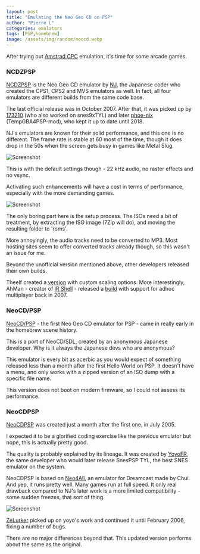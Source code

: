 ```yaml
---
layout: post
title: "Emulating the Neo Geo CD on PSP"
author: "Pierre L"
categories: emulators
tags: [PSP,homebrew]
image: /assets/img/random/neocd.webp
---
```


After trying out [Amstrad CPC](https://psp-archive.github.io/emulators/Amstrad-CPC-on-PSP.html) emulation, it's time for some arcade games. 

### NCDZPSP

[NCDZPSP](https://archive.org/details/uo_ncdzpsp_2.3.1_1.5_kernel_mod_r5.7z) is the Neo Geo CD emulator by [NJ](https://web.archive.org/web/20071011004934/http://nj-emu.hp.infoseek.co.jp/), the Japanese coder who created the CPS1, CPS2 and MVS emulators as well. In fact, all four emulators are different builds from the same code base. 

The last official release was in October 2007. After that, it was picked up by [173210](https://github.com/173210/mvspsp) (who also worked on snes9xTYL) and later [phoe-nix](https://github.com/phoe-nix/NJEMU) (TempGBA4PSP-mod), who kept it up to date until 2018.

NJ's emulators are known for their solid performance, and this one is no different. The frame rate is stable at 60 most of the time, though it does drop in the 50s when the screen gets busy in games like Metal Slug.

![Screenshot](https://github.com/PSP-Archive/PSP-Archive.github.io/raw/gh-pages/assets/img/snaps/metalslug_nj.webp)

This is with the default settings though - 22 kHz audio, no raster effects and no vsync.

Activating such enhancements will have a cost in terms of performance, especially with the more demanding games.

![Screenshot](https://github.com/PSP-Archive/PSP-Archive.github.io/raw/gh-pages/assets/img/snaps/neodrift_nj.webp)

The only boring part here is the setup process. The ISOs need a bit of treatment, by extracting the ISO image (7Zip will do), and moving the resulting folder to 'roms'.

More annoyingly, the audio tracks need to be converted to MP3. Most hosting sites seem to offer converted tracks already though, so this wasn't an issue for me.

Beyond the unofficial version mentioned above, other developers released their own builds.

Theelf created a [version](https://archive.org/details/ngcdz-theelf.7z) with custom scaling options. More interestingly, AhMan - creator of [IR Shell](https://archive.org/details/pspirshell52.7z) - released a [build](https://archive.org/details/ncdzpsp_2.2.1a_adhoc_for_3x) with support for adhoc multiplayer back in 2007.

### NeoCD/PSP

[NeoCD/PSP](https://archive.org/details/neocd.-7z) - the first Neo Geo CD emulator for PSP - came in really early in the homebrew scene history.

This is a port of NeoCD/SDL, created by an anonymous Japanese developer. Why is it always the Japanese devs who are anonymous?

This emulator is every bit as acerbic as you would expect of something released less than a month after the first Hello World on PSP. It doesn't have a menu, and only works with a zipped version of an ISO dump with a specific file name.

This version does not boot on modern firmware, so I could not assess its performance.

### NeoCDPSP

[NeoCDPSP](https://archive.org/details/neocd.7z) was created just a month after the first one, in July 2005. 

I expected it to be a glorified coding exercise like the previous emulator but nope, this is actually pretty good.

The quality is probably explained by its lineage. It was created by [YoyoFR](http://yoyofr92.free.fr/), the same developer who would later release SnesPSP TYL, the best SNES emulator on the system.

NeoCDPSP is based on [Neo4All](http://chui.dcemu.co.uk/neo4all.html), an emulator for Dreamcast made by Chui. And yep, it runs pretty well. Many games run at full speed. It only real drawback compared to NJ's later work is a more limited compatibility - some sudden freezes, that sort of thing.

![Screenshot](https://github.com/PSP-Archive/PSP-Archive.github.io/raw/gh-pages/assets/img/snaps/neocd_yoyofr.webp)

[ZeLurker](https://archive.org/details/neocdpsp-091.7z) picked up on yoyo's work and continued it until February 2006, fixing a number of bugs.

There are no major differences beyond that. This updated version performs about the same as the original.
